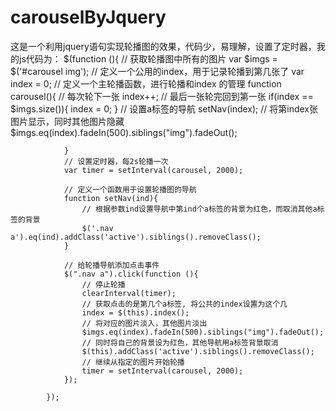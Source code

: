 # carouselByJquery
这是一个利用jquery语句实现轮播图的效果，代码少，易理解，设置了定时器，我的js代码为：
$(function (){
				// 获取轮播图中所有的图片
				var $imgs = $('#carousel img');
				// 定义一个公用的index，用于记录轮播到第几张了
				var index = 0;
				// 定义一个主轮播函数，进行轮播和index 的管理
				function carousel(){
					// 每次轮下一张
					index++;
					// 最后一张轮完回到第一张
					if(index == $imgs.size()){
						index = 0;
					}
					// 设置a标签的导航
					setNav(index);
					// 将第index张图片显示，同时其他图片隐藏
					$imgs.eq(index).fadeIn(500).siblings("img").fadeOut();
					
				}
				// 设置定时器，每2s轮播一次
				var timer = setInterval(carousel, 2000);
				
				// 定义一个函数用于设置轮播图的导航
				function setNav(ind){
					// 根据参数ind设置导航中第ind个a标签的背景为红色，而取消其他a标签的背景
					$('.nav a').eq(ind).addClass('active').siblings().removeClass();
				}
				
				// 给轮播导航添加点击事件
				$(".nav a").click(function (){
					// 停止轮播
					clearInterval(timer);
					// 获取点击的是第几个a标签, 将公共的index设置为这个几
					index = $(this).index();
					// 将对应的图片淡入，其他图片淡出
					$imgs.eq(index).fadeIn(500).siblings("img").fadeOut();
					// 同时将自己的背景设为红色，其他导航用a标签背景取消
					$(this).addClass('active').siblings().removeClass();
					// 继续从指定的图片开始轮播
					timer = setInterval(carousel, 2000);
				});
				
			});
			
